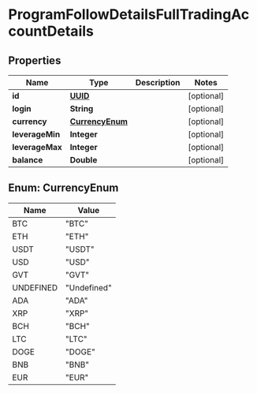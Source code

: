 # ProgramFollowDetailsFullTradingAccountDetails

## Properties
Name | Type | Description | Notes
------------ | ------------- | ------------- | -------------
**id** | [**UUID**](UUID.md) |  |  [optional]
**login** | **String** |  |  [optional]
**currency** | [**CurrencyEnum**](#CurrencyEnum) |  |  [optional]
**leverageMin** | **Integer** |  |  [optional]
**leverageMax** | **Integer** |  |  [optional]
**balance** | **Double** |  |  [optional]

<a name="CurrencyEnum"></a>
## Enum: CurrencyEnum
Name | Value
---- | -----
BTC | &quot;BTC&quot;
ETH | &quot;ETH&quot;
USDT | &quot;USDT&quot;
USD | &quot;USD&quot;
GVT | &quot;GVT&quot;
UNDEFINED | &quot;Undefined&quot;
ADA | &quot;ADA&quot;
XRP | &quot;XRP&quot;
BCH | &quot;BCH&quot;
LTC | &quot;LTC&quot;
DOGE | &quot;DOGE&quot;
BNB | &quot;BNB&quot;
EUR | &quot;EUR&quot;

